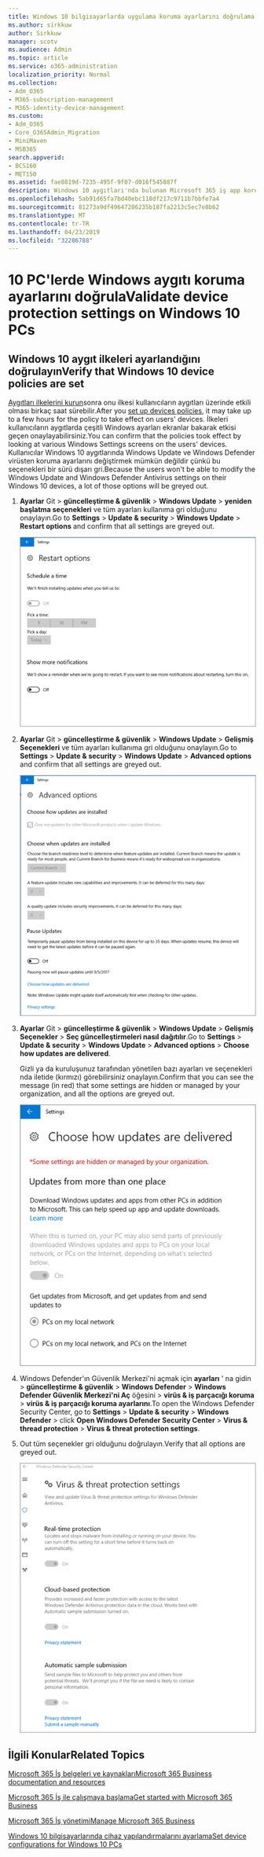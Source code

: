 ```yaml
---
title: Windows 10 bilgisayarlarda uygulama koruma ayarlarını doğrulama
ms.author: sirkkuw
author: Sirkkuw
manager: scotv
ms.audience: Admin
ms.topic: article
ms.service: o365-administration
localization_priority: Normal
ms.collection:
- Adm_O365
- M365-subscription-management
- M365-identity-device-management
ms.custom:
- Adm_O365
- Core_O365Admin_Migration
- MiniMaven
- MSB365
search.appverid:
- BCS160
- MET150
ms.assetid: fae8819d-7235-495f-9f07-d016f545887f
description: Windows 10 aygıtları'nda bulunan Microsoft 365 iş app koruma ayarlarını doğrulamak öğrenin.
ms.openlocfilehash: 5ab91d65fa7bd40ebc118df217c9711b7bbfe7a4
ms.sourcegitcommit: 81273a9df49647286235b187fa2213c5ec7e8b62
ms.translationtype: MT
ms.contentlocale: tr-TR
ms.lasthandoff: 04/23/2019
ms.locfileid: "32286788"
---
```

# <a name="validate-device-protection-settings-on-windows-10-pcs"></a><span data-ttu-id="b48e2-103">10 PC'lerde Windows aygıtı koruma ayarlarını doğrula</span><span class="sxs-lookup"><span data-stu-id="b48e2-103">Validate device protection settings on Windows 10 PCs</span></span>

## <a name="verify-that-windows-10-device-policies-are-set"></a><span data-ttu-id="b48e2-104">Windows 10 aygıt ilkeleri ayarlandığını doğrulayın</span><span class="sxs-lookup"><span data-stu-id="b48e2-104">Verify that Windows 10 device policies are set</span></span>

<span data-ttu-id="b48e2-105">[Aygıtları ilkelerini kurun](protection-settings-for-windows-10-pcs.md)sonra onu ilkesi kullanıcıların aygıtları üzerinde etkili olması birkaç saat sürebilir.</span><span class="sxs-lookup"><span data-stu-id="b48e2-105">After you [set up devices policies](protection-settings-for-windows-10-pcs.md), it may take up to a few hours for the policy to take effect on users' devices.</span></span> <span data-ttu-id="b48e2-106">İlkeleri kullanıcıların aygıtlarda çeşitli Windows ayarları ekranlar bakarak etkisi geçen onaylayabilirsiniz.</span><span class="sxs-lookup"><span data-stu-id="b48e2-106">You can confirm that the policies took effect by looking at various Windows Settings screens on the users' devices.</span></span> <span data-ttu-id="b48e2-107">Kullanıcılar Windows 10 aygıtlarında Windows Update ve Windows Defender virüsten koruma ayarlarını değiştirmek mümkün değildir çünkü bu seçenekleri bir sürü dışarı gri.</span><span class="sxs-lookup"><span data-stu-id="b48e2-107">Because the users won't be able to modify the Windows Update and Windows Defender Antivirus settings on their Windows 10 devices, a lot of those options will be greyed out.</span></span>
  
1. <span data-ttu-id="b48e2-108">**Ayarlar** Git \> **güncelleştirme &amp; güvenlik** \> **Windows Update** \> **yeniden başlatma seçenekleri** ve tüm ayarları kullanıma gri olduğunu onaylayın.</span><span class="sxs-lookup"><span data-stu-id="b48e2-108">Go to **Settings** \> **Update &amp; security** \> **Windows Update** \> **Restart options** and confirm that all settings are greyed out.</span></span> 
    
    ![Yeniden başlatma seçenekleri, dışarı gri.](media/31308da9-18b0-47c5-bbf6-d5fa6747c376.png)
  
2. <span data-ttu-id="b48e2-110">**Ayarlar** Git \> **güncelleştirme &amp; güvenlik** \> **Windows Update** \> **Gelişmiş Seçenekleri** ve tüm ayarları kullanıma gri olduğunu onaylayın.</span><span class="sxs-lookup"><span data-stu-id="b48e2-110">Go to **Settings** \> **Update &amp; security** \> **Windows Update** \> **Advanced options** and confirm that all settings are greyed out.</span></span> 
    
    ![Windows Gelişmiş Seçenekler güncelleştirmeleri tüm nda.](media/049cf281-d503-4be9-898b-c0a3286c7fc2.png)
  
3. <span data-ttu-id="b48e2-112">**Ayarlar** Git \> **güncelleştirme &amp; güvenlik** \> **Windows Update** \> **Gelişmiş Seçenekler** \> **Seç güncelleştirmeleri nasıl dağıtılır**.</span><span class="sxs-lookup"><span data-stu-id="b48e2-112">Go to **Settings** \> **Update &amp; security** \> **Windows Update** \> **Advanced options** \> **Choose how updates are delivered**.</span></span>
    
    <span data-ttu-id="b48e2-113">Gizli ya da kuruluşunuz tarafından yönetilen bazı ayarları ve seçenekleri nda iletide (kırmızı) görebilirsiniz onaylayın.</span><span class="sxs-lookup"><span data-stu-id="b48e2-113">Confirm that you can see the message (in red) that some settings are hidden or managed by your organization, and all the options are greyed out.</span></span>
    
    ![Güncelleştirmeleri nasıl dağıtılır seçin sayfa ayarları gizli veya kuruluşunuz tarafından yönetilen gösterir.](media/6b3e37c5-da41-4afd-9983-b4f406216b59.png)
  
4. <span data-ttu-id="b48e2-115">Windows Defender'ın Güvenlik Merkezi'ni açmak için **ayarları** ' na gidin \> **güncelleştirme &amp; güvenlik** \> **Windows Defender** \> **Windows Defender Güvenlik Merkezi'ni Aç** öğesini \> **virüs &amp; iş parçacığı koruma** \> **virüs &amp; iş parçacığı koruma ayarlarını**.</span><span class="sxs-lookup"><span data-stu-id="b48e2-115">To open the Windows Defender Security Center, go to **Settings** \> **Update &amp; security** \> **Windows Defender** \> click **Open Windows Defender Security Center** \> **Virus &amp; thread protection** \> **Virus &amp; threat protection settings**.</span></span> 
    
5. <span data-ttu-id="b48e2-116">Out tüm seçenekler gri olduğunu doğrulayın.</span><span class="sxs-lookup"><span data-stu-id="b48e2-116">Verify that all options are greyed out.</span></span> 
    
    ![Virüs ve tehdit koruması ayarları nda.](media/9ca68d40-a5d9-49d7-92a4-c581688b5926.png)
  
## <a name="related-topics"></a><span data-ttu-id="b48e2-118">İlgili Konular</span><span class="sxs-lookup"><span data-stu-id="b48e2-118">Related Topics</span></span>

[<span data-ttu-id="b48e2-119">Microsoft 365 İş belgeleri ve kaynakları</span><span class="sxs-lookup"><span data-stu-id="b48e2-119">Microsoft 365 Business documentation and resources</span></span>](https://go.microsoft.com/fwlink/p/?linkid=853701)
  
[<span data-ttu-id="b48e2-120">Microsoft 365 İş ile çalışmaya başlama</span><span class="sxs-lookup"><span data-stu-id="b48e2-120">Get started with Microsoft 365 Business</span></span>](microsoft-365-business-overview.md)
  
[<span data-ttu-id="b48e2-121">Microsoft 365 İş yönetimi</span><span class="sxs-lookup"><span data-stu-id="b48e2-121">Manage Microsoft 365 Business</span></span>](manage.md)
  
[<span data-ttu-id="b48e2-122">Windows 10 bilgisayarlarında cihaz yapılandırmalarını ayarlama</span><span class="sxs-lookup"><span data-stu-id="b48e2-122">Set device configurations for Windows 10 PCs</span></span>](protection-settings-for-windows-10-pcs.md)
  


